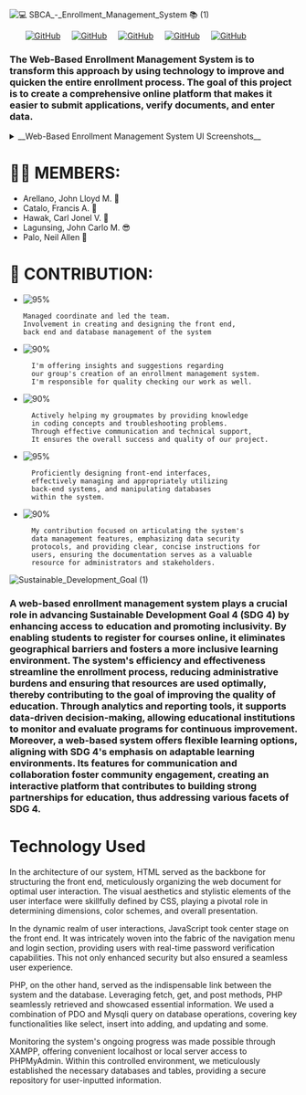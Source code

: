![💻 SBCA_-_Enrollment_Management_System 📚 (1)](https://github.com/Catalo21/sbcaEMS/assets/96164347/db18c2c7-93c8-4862-95b2-09250a89abc5)

&nbsp; &nbsp; &nbsp; &nbsp;[![GitHub](https://img.shields.io/badge/GitHub-jlarellano05-black?style=flat&logo=github)](https://github.com/jlarellano05) &nbsp; &nbsp; [![GitHub](https://img.shields.io/badge/GitHub-Catalo21-black?style=flat&logo=github)](https://github.com/Catalo21) &nbsp; &nbsp; [![GitHub](https://img.shields.io/badge/GitHub-crljnl-black?style=flat&logo=github)](https://github.com/crljnl) &nbsp; &nbsp; [![GitHub](https://img.shields.io/badge/GitHub-JohnCarloLagunsing-black?style=flat&logo=github)](https://github.com/JohnCarloLagunsing) &nbsp; &nbsp; [![GitHub](https://img.shields.io/badge/GitHub-NeilAllenn-black?style=flat&logo=github)](https://github.com/NeilAllenn)

### The Web-Based Enrollment Management System is to transform this approach by using technology to improve and quicken the entire enrollment process. The goal of this project is to create a comprehensive online platform that makes it easier to submit applications, verify documents, and enter data.

<details>
  
  <summary>__Web-Based Enrollment Management System UI Screenshots__</summary>
  
  ### Home Page
  ![Screenshot 2023-12-06 195328](https://github.com/Catalo21/sbcaEMS/assets/96164347/812bc793-f191-459e-882b-fcaa369964aa)

  ### Enrollment Form
  ![Screenshot 2023-12-06 224710](https://github.com/Catalo21/sbcaEMS/assets/96164347/b35c1936-4512-48c7-b766-bc26d56805bb)

  ### Login Page
  ![Screenshot 2023-12-06 195415](https://github.com/Catalo21/sbcaEMS/assets/96164347/6c4b4998-9ec5-47ee-a007-b071abef21a6)

  ### Student Lists Page
  ![Screenshot 2023-12-06 195452](https://github.com/Catalo21/sbcaEMS/assets/96164347/d34153c3-3125-4073-9d47-901a21277544)

  ### Archive Page
  ![Screenshot 2023-12-06 195517](https://github.com/Catalo21/sbcaEMS/assets/96164347/31891c52-070f-4e35-9633-9635da3cff28)

  ### Registration Page
  ![Screenshot 2023-12-06 195533](https://github.com/Catalo21/sbcaEMS/assets/96164347/51b6bc26-f480-4196-970d-ca24dafc8f8d)

  ### Student Profile Page
  ![Screenshot 2023-12-06 195712](https://github.com/Catalo21/sbcaEMS/assets/96164347/5934942c-6149-4b35-bdb1-dba548c40e5f)

  ### Change Password Page
  ![Screenshot 2023-12-06 195732](https://github.com/Catalo21/sbcaEMS/assets/96164347/9988a022-5c88-44e4-97cd-67eb03d8fefa)

</details>

# 🙋‍♂️ MEMBERS: 
- Arellano, John Lloyd M. 🥵   
- Catalo, Francis A. 🤤
- Hawak, Carl Jonel V. 🤑        
- Lagunsing, John Carlo M. 😎
- Palo, Neil Allen 🤪
  

# 🤝 CONTRIBUTION: 
  - ![95%](https://progress-bar.dev/95?title=Arellano)

        Managed coordinate and led the team.
        Involvement in creating and designing the front end,
        back end and database management of the system  
- ![90%](https://progress-bar.dev/90?title=Catalo)

        I'm offering insights and suggestions regarding
        our group's creation of an enrollment management system.
        I'm responsible for quality checking our work as well.
- ![90%](https://progress-bar.dev/90?title=Hawak)

        Actively helping my groupmates by providing knowledge
        in coding concepts and troubleshooting problems.
        Through effective communication and technical support,
        It ensures the overall success and quality of our project.
- ![95%](https://progress-bar.dev/95?title=Lagunsing)

        Proficiently designing front-end interfaces,
        effectively managing and appropriately utilizing
        back-end systems, and manipulating databases
        within the system.
- ![90%](https://progress-bar.dev/90?title=Palo)

        My contribution focused on articulating the system's
        data management features, emphasizing data security
        protocols, and providing clear, concise instructions for
        users, ensuring the documentation serves as a valuable
        resource for administrators and stakeholders.

![Sustainable_Development_Goal (1)](https://github.com/Catalo21/sbcaEMS/assets/96164347/8177b3f3-ac65-4ab1-8cac-ae630a83dc35)

### A web-based enrollment management system plays a crucial role in advancing Sustainable Development Goal 4 (SDG 4) by enhancing access to education and promoting inclusivity. By enabling students to register for courses online, it eliminates geographical barriers and fosters a more inclusive learning environment. The system's efficiency and effectiveness streamline the enrollment process, reducing administrative burdens and ensuring that resources are used optimally, thereby contributing to the goal of improving the quality of education. Through analytics and reporting tools, it supports data-driven decision-making, allowing educational institutions to monitor and evaluate programs for continuous improvement. Moreover, a web-based system offers flexible learning options, aligning with SDG 4's emphasis on adaptable learning environments. Its features for communication and collaboration foster community engagement, creating an interactive platform that contributes to building strong partnerships for education, thus addressing various facets of SDG 4.

# Technology Used

In the architecture of our system, HTML served as the backbone for structuring the front end, meticulously organizing the web document for optimal user interaction. The visual aesthetics and stylistic elements of the user interface were skillfully defined by CSS, playing a pivotal role in determining dimensions, color schemes, and overall presentation.

In the dynamic realm of user interactions, JavaScript took center stage on the front end. It was intricately woven into the fabric of the navigation menu and login section, providing users with real-time password verification capabilities. This not only enhanced security but also ensured a seamless user experience.

PHP, on the other hand, served as the indispensable link between the system and the database. Leveraging fetch, get, and post methods, PHP seamlessly retrieved and showcased essential information. We used a combination of PDO and Mysqli query on database operations, covering key functionalities like select, insert into adding, and updating and some.

Monitoring the system's ongoing progress was made possible through XAMPP, offering convenient localhost or local server access to PHPMyAdmin. Within this controlled environment, we meticulously established the necessary databases and tables, providing a secure repository for user-inputted information.




